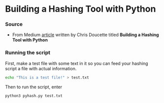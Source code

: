 # Building a Hashing Tool with Python

### Source
* From Medium [article](https://medium.com/ediblesec/building-a-hashing-tool-with-python-3afe34db74e5) written by Chris Doucette titled <strong>Building a Hashing Tool with Python</strong>

### Running the script
First, make a test file with some text in it so you can feed your hashing script a file with actual information. 
```bash
echo "This is a test file!" > test.txt
```
Then to run the script, enter
```bash
python3 pyhash.py test.txt
```
